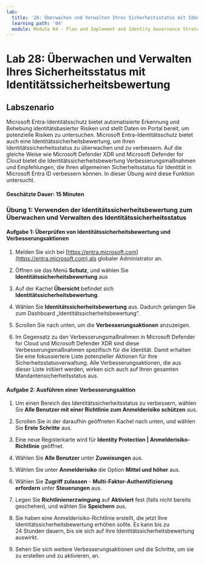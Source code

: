 ```yaml
---
lab:
  title: '28: Überwachen und Verwalten Ihres Sicherheitsstatus mit Identitätssicherheitsbewertung'
  learning path: '04'
  module: Module 04 - Plan and Implement and Identity Governance Strategy
---
```


# Lab 28: Überwachen und Verwalten Ihres Sicherheitsstatus mit Identitätssicherheitsbewertung

## Labszenario

Microsoft Entra-Identitätsschutz bietet automatisierte Erkennung und Behebung identitätsbasierter Risiken und stellt Daten im Portal bereit, um potenzielle Risiken zu untersuchen. Microsoft Entra-Identitätsschutz bietet auch eine Identitätssicherheitsbewertung, um Ihren Identitätssicherheitsstatus zu überwachen und zu verbessern.  Auf die gleiche Weise wie Microsoft Defender XDR und Microsoft Defender for Cloud bietet die Identitätssicherheitsbewertung Verbesserungsmaßnahmen und Empfehlungen, die Ihren allgemeinen Sicherheitsstatus für Identität in Microsoft Entra ID verbessern können.  In dieser Übung wird diese Funktion untersucht. 

#### Geschätzte Dauer: 15 Minuten

### Übung 1: Verwenden der Identitätssicherheitsbewertung zum Überwachen und Verwalten des Identitätssicherheitsstatus

#### Aufgabe 1: Überprüfen von Identitätssicherheitsbewertung und Verbesserungsaktionen

1. Melden Sie sich bei [https://entra.microsoft.com](https://entra.microsoft.com) als globaler Administrator an.

2. Öffnen sie das Menü **Schutz**, und wählen Sie **Identitätssicherheitsbewertung** aus

3. Auf der Kachel **Übersicht** befindet sich **Identitätssicherheitsbewertung**.

4. Wählen Sie **Identitätssicherheitsbewertung** aus.  Dadurch gelangen Sie zum Dashboard „Identitätssicherheitsbewertung“.

5. Scrollen Sie nach unten, um die **Verbesserungsaktionen** anzuzeigen.

6. Im Gegensatz zu den Verbesserungsmaßnahmen in Microsoft Defender for Cloud und Microsoft Defender XDR sind diese Verbesserungsmaßnahmen spezifisch für die Identität.  Damit erhalten Sie eine fokussiertere Liste potenzieller Aktionen für Ihre Sicherheitsstatusverwaltung.  Alle Verbesserungsaktionen, die aus dieser Liste initiiert werden, wirken sich auch auf Ihren gesamten Mandantensicherheitsstatus aus. 

#### Aufgabe 2: Ausführen einer Verbesserungsaktion

1. Um einen Bereich des Identitätssicherheitsstatus zu verbessern, wählen Sie **Alle Benutzer mit einer Richtlinie zum Anmelderisiko schützen** aus.

2. Scrollen Sie in der daraufhin geöffneten Kachel nach unten, und wählen Sie **Erste Schritte** aus.

3. Eine neue Registerkarte wird für **Identity Protection | Anmelderisiko-Richtlinie** geöffnet.

4. Wählen Sie **Alle Benutzer** unter **Zuweisungen** aus.

5. Wählen Sie unter **Anmelderisiko** die Option **Mittel und höher** aus.

6. Wählen Sie **Zugriff zulassen** - **Multi-Faktor-Authentifizierung erfordern** unter **Steuerungen** aus.

7. Legen Sie **Richtlinienerzwingung** auf **Aktiviert** fest (falls nicht bereits geschehen), und wählen Sie **Speichern** aus.

8. Sie haben eine Anmelderisiko-Richtlinie erstellt, die jetzt Ihre Identitätssicherheitsbewertung erhöhen sollte.  Es kann bis zu 24 Stunden dauern, bis sie sich auf Ihre Identitätssicherheitsbewertung auswirkt.

9. Sehen Sie sich weitere Verbesserungsaktionen und die Schritte, um sie zu erstellen und zu aktivieren, an.
